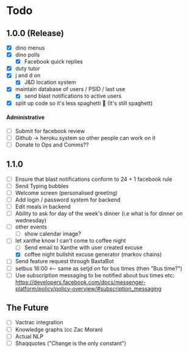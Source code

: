 # Todo


## 1.0.0 (Release)
- [x] dino menus
- [x] dino polls
	- [x] Facebook quick replies
- [x] duty tutor
- [x] j and d on
	- [x] J&D location system
- [x] maintain database of users / PSID / last use
	- [x] send blast notifications to active users
- [x] split up code so it's less spaghetti 🍝 (It's still spaghett)

#### Administrative

- [ ] Submit for facebook review
- [ ] Github -> heroku system so other people can work on it
- [ ] Donate to Ops and Comms??

## 1.1.0
- [ ] Ensure that blast notifications conform to 24 + 1 facebook rule
- [ ] Send Typing bubbles
- [ ] Welcome screen (personalised greeting)
- [ ] Add login / password system for backend
- [ ] Edit meals in backend
- [ ] Ability to ask for day of the week's dinner (i.e what is for dinner on wednesday)
- [ ] other events
	- [ ] show calendar image?
- [ ] let xanthe know I can't come to coffee night
	- [ ] Send email to Xanthe with user created excuse
	- [x] coffee night bullshit excuse generator (markov chains)
- [ ] Send feature request through BaxtaBot
- [ ] setbus 16:00 <-- same as setjd on for bus times (then "Bus time?")
- [ ] Use subscription messaging to be notified about bus times etc: https://developers.facebook.com/docs/messenger-platform/policy/policy-overview/#subscription_messaging

## The Future

- [ ] Vactrac integration
- [ ] Knowledge graphs (cc Zac Moran)
- [ ] Actual NLP
- [ ] Shaqquotes ("Change is the only constant")
